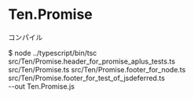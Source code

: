 Ten.Promise
==============================

コンパイル

$ node ../typescript/bin/tsc \
       src/Ten/Promise.header_for_promise_aplus_tests.ts \
       src/Ten/Promise.ts src/Ten/Promise.footer_for_node.ts \
       src/Ten/Promise.footer_for_test_of_jsdeferred.ts \
       --out Ten.Promise.js
